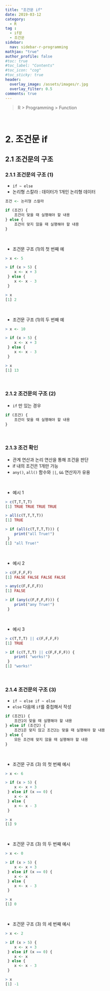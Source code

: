 ```yaml
---
title: "조건문 if"
date: 2019-03-12
category:
  - R
tag :
  - if문
  - 조건문
sidebar:
  nav: sidebar-r-programming
mathjax: "true"
author_profile: false
#toc: true
#toc_label: "Contents"
#toc_icon: "cog"
#toc_sticky: true
header:
  overlay_image: /assets/images/r.jpg
  overlay_filter: 0.5
comments: true
---
```

> R > Programming > Function

<br>

# 2. 조건문 if

## 2.1 조건문의 구조

### 2.1.1 조건문의 구조 (1)
- `if ~ else`
- 논리형 스칼라 : 데이터가 1개인 논리형 데이터
```R
조건 <- 논리형 스칼라
```
```R
if (조건) {
	조건이 맞을 때 실행해야 할 내용
} else {
	조건이 맞지 않을 때 실행해야 할 내용
}
```

<br>

- 조건문 구조 (1)의 첫 번째 예
```R
> x <- 5
```
```R
> if (x > 5) {
	x <- x + 3
 } else {
	x <- x - 3
 }
```
```R
> x
[1] 2
```

<br>

- 조건문 구조 (1)의 두 번째 예
```R
> x <- 10
```
```R
> if (x > 5) {
	x <- x + 3
 } else {
	x <- x - 3
 }
```
```R
> x
[1] 13
```

<br>

### 2.1.2 조건문의 구조 (2)

- `if` 만 있는 경우
```R
if (조건) {
	조건이 맞을 때 실행해야 할 내용
}
```

<br>

### 2.1.3 조건 확인

- 관계 연산과 논리 연산을 통해 조건을 판단
- if 내의 조건은 1개만 가능
- `any()`, `all()` 함수와 `||`, `&&` 연산자가 유용

<br>

- 예시 1
```R
> c(T,T,T,T)
[1] TRUE TRUE TRUE TRUE
```
```R
> all(c(T,T,T,T))
[1] TRUE
```
```R
> if (all(c(T,T,T,T))) {
	print("all True!")
 }
[1] "all True!"
```

<br>

- 예시 2
```R
> c(F,F,F,F)
[1] FALSE FALSE FALSE FALSE
```
```R
> any(c(F,F,F,F))
[1] FALSE
```
```R
> if (any(c(F,F,F,F))) {
	print("any True!")
 }
```

<br>

- 예시 3
```R
> c(T,T,T) || c(F,F,F,F)
[1] TRUE
```
```R
> if (c(T,T,T) || c(F,F,F,F)) {
	print( "works!")
 }
[1] "works!"
```

<br>

### 2.1.4 조건문의 구조 (3)

- `if ~ else if ~ else`
- `else` 다음에 `if`를 중첩해서 작성
```R
if (조건1) {
	조건1이 맞을 때 실행해야 할 내용
} else if (조건2) {
	조건1은 맞지 않고 조건2는 맞을 때 실행해야 할 내용
} else {
	모든 조건에 맞지 않을 때 실행해야 할 내용
}
```

<br>

- 조건문 구조 (3) 의 첫 번째 예시
```R
> x <- 6
```
```R
> if (x > 5) {
	x <- x + 3
 } else if (x == 0) {
	x <- x
 } else {
	x <- x - 3
 }
```
```R
> x
[1] 9
```

<br>

- 조건문 구조 (3) 의 두 번째 예시
```R
> x <- 0
```
```R
> if (x > 5) {
	x <- x + 3
 } else if (x == 0) {
	x <- x
 } else {
	x <- x - 3
 }
```
```R
> x
[1] 0
```

<br>

- 조건문 구조 (3) 의 세 번째 예시
```R
> x <- 2
```
```R
> if (x > 5) {
	x <- x + 3
 } else if (x == 0) {
	x <- x
 } else {
	x <- x - 3
 }
```
```R
> x
[1] -1
```
